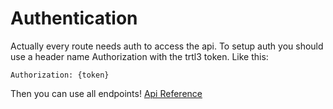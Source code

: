 # Authentication

Actually every route needs auth to access the api. To setup auth you should use a header name Authorization with the trtl3 token. Like this:

`Authorization: {token}`

Then you can use all endpoints! [Api Reference](./README.md)
